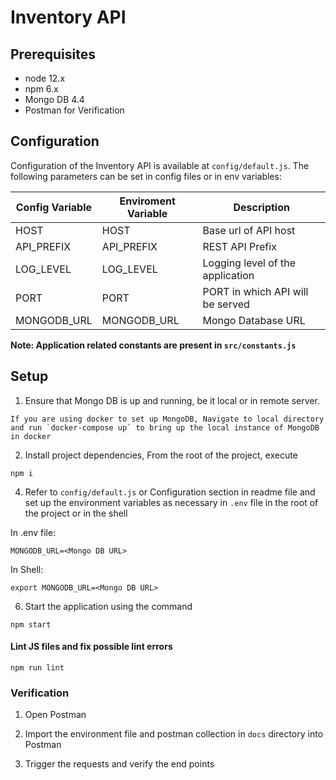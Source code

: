 # Inventory API

## Prerequisites

- node 12.x
- npm 6.x
- Mongo DB 4.4
- Postman for Verification

## Configuration

Configuration of the Inventory API is available at `config/default.js`. The following parameters can be set in config files or in env variables:

| Config Variable | Enviroment Variable | Description                      |
| --------------- | ------------------- | -------------------------------- |
| HOST            | HOST                | Base url of API host             |
| API_PREFIX      | API_PREFIX          | REST API Prefix                  |
| LOG_LEVEL       | LOG_LEVEL           | Logging level of the application |
| PORT            | PORT                | PORT in which API will be served |
| MONGODB_URL     | MONGODB_URL         | Mongo Database URL               |

**Note: Application related constants are present in `src/constants.js`**

## Setup

1. Ensure that Mongo DB is up and running, be it local or in remote server.

```
If you are using docker to set up MongoDB, Navigate to local directory and run `docker-compose up` to bring up the local instance of MongoDB in docker
```

2. Install project dependencies, From the root of the project, execute

```
npm i
```

4. Refer to `config/default.js` or Configuration section in readme file and set up the environment variables as necessary in `.env` file in the root of the project or in the shell

In .env file:

```
MONGODB_URL=<Mongo DB URL>
```

In Shell:

```
export MONGODB_URL=<Mongo DB URL>
```

6. Start the application using the command

```
npm start
```

#### Lint JS files and fix possible lint errors

```
npm run lint
```

### Verification

1. Open Postman

2. Import the environment file and postman collection in `docs` directory into Postman

3. Trigger the requests and verify the end points
